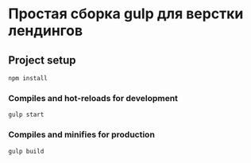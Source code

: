# Простая сборка gulp для верстки лендингов

## Project setup
```
npm install
```

### Compiles and hot-reloads for development
```
gulp start
```

### Compiles and minifies for production
```
gulp build
```
